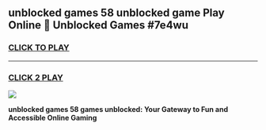 
## unblocked games 58 unblocked game Play Online 👋 Unblocked Games #7e4wu
<h3>
<a href="https://premium.freeplayer.one?title=unblocked_games_58&ref=21F">CLICK TO PLAY</a></h3>
<hr>

<h3>
<a href="https://premium.freeplayer.one?title=unblocked_games_58&ref=21F">CLICK 2 PLAY</a>
  
</h3>

<a href="https://premium.freeplayer.one?title=unblocked_games_58&ref=21F/"><img src="https://clearcache.store/games.png"></a>


**unblocked games 58 games unblocked: Your Gateway to Fun and Accessible Online Gaming**
